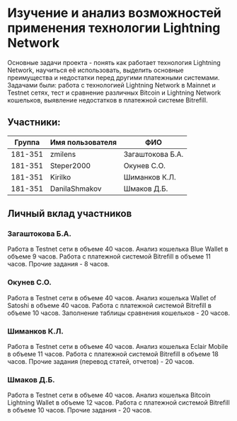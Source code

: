 # Изучение и анализ возможностей применения технологии Lightning Network
Основные задачи проекта - понять как работает технология Lightning Network, научиться её использовать, выделить основные преимущества и недостатки перед другими платежными системами. <br>
Задачами были: работа с технологией Lightning Network в Mainnet и Testnet сетях, тест и сравнение различных Bitcoin и Lightning Network кошельков, выявление недостатков в платежной системе Bitrefill.
## Участники:

  | Группа  | Имя пользователя | ФИО              |
  |---------|------------------|------------------|
  | 181-351 | zmilens          | Загаштокова Б.А. |
  | 181-351 | Steper2000       | Окунев С.О.      |
  | 181-351 | Kirilko          | Шиманков К.Л.    |
  | 181-351 | DanilaShmakov    | Шмаков Д.Б.      |

## Личный вклад участников
### Загаштокова Б.А.
Работа в Testnet сети в объеме 40 часов. Анализ кошелька Blue Wallet в объеме 9 часов. Работа с платежной системой Bitrefill в объеме 11 часов. Прочие задания - 8 часов.
### Окунев С.О.
Работа в Testnet сети в объеме 40 часов. Анализ кошелька Wallet of Satoshi в объеме 40 часов. Работа с платежной системой Bitrefill в объеме 10 часов. Заполнение таблицы сравнения кошельков - 20 часов.
### Шиманков К.Л.
Работа в Testnet сети в объеме 40 часов. Анализ кошелька Eclair Mobile в объеме 11 часов. Работа с платежной системой Bitrefill в объеме 18 часов. Прочие задания (перевод статей, отчетов) - 20 часов.
### Шмаков Д.Б.
Работа в Testnet сети в объеме 40 часов. Анализ кошелька Bitcoin Lightning Wallet в объеме 12 часов. Работа с платежной системой Bitrefill в объеме 10 часов. Прочие задания - 20 часов.
